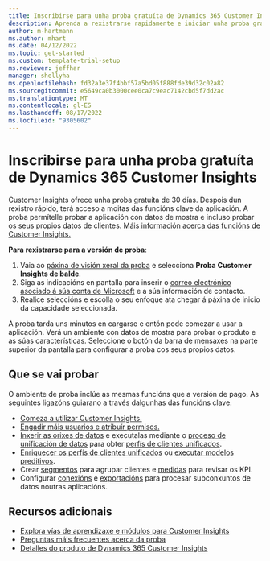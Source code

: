 ```yaml
---
title: Inscribirse para unha proba gratuíta de Dynamics 365 Customer Insights
description: Aprenda a rexistrarse rapidamente e iniciar unha proba gratuíta de Customer Insights. Explore a aplicación e busque recursos de aprendizaxe adicionais.
author: m-hartmann
ms.author: mhart
ms.date: 04/12/2022
ms.topic: get-started
ms.custom: template-trial-setup
ms.reviewer: jeffhar
manager: shellyha
ms.openlocfilehash: fd32a3e37f4bbf57a5bd05f888fde39d32c02a82
ms.sourcegitcommit: e5649ca0b3000cee0ca7c9eac7142cbd5f7dd2ac
ms.translationtype: MT
ms.contentlocale: gl-ES
ms.lasthandoff: 08/17/2022
ms.locfileid: "9305602"
---
```

# <a name="sign-up-for-a-free-dynamics-365-customer-insights-trial"></a>Inscribirse para unha proba gratuíta de Dynamics 365 Customer Insights

Customer Insights ofrece unha proba gratuíta de 30 días. Despois dun rexistro rápido, terá acceso a moitas das funcións clave da aplicación. A proba permítelle probar a aplicación con datos de mostra e incluso probar os seus propios datos de clientes. [Máis información acerca das funcións de Customer Insights.](overview.md)

**Para rexistrarse para a versión de proba**:

1. Vaia ao [páxina de visión xeral da proba](https://dynamics.microsoft.com/ai/customer-insights/) e selecciona **Proba Customer Insights de balde**.
1. Siga as indicacións en pantalla para inserir o [correo electrónico asociado á súa conta de Microsoft](https://support.microsoft.com/windows/what-is-a-microsoft-account-4a7c48e9-ff5a-e9c6-5a5c-1a57d66c3bfa) e a súa información de contacto.
1. Realice seleccións e escolla o seu enfoque ata chegar á páxina de inicio da capacidade seleccionada.

A proba tarda uns minutos en cargarse e entón pode comezar a usar a aplicación. Verá un ambiente con datos de mostra para probar o produto e as súas características. Seleccione o botón da barra de mensaxes na parte superior da pantalla para configurar a proba cos seus propios datos.

## <a name="what-to-try"></a>Que se vai probar

O ambiente de proba inclúe as mesmas funcións que a versión de pago. As seguintes ligazóns guiarano a través dalgunhas das funcións clave.

- [Comeza a utilizar Customer Insights.](get-started.md)
- [Engadir máis usuarios e atribuír permisos.](permissions.md)
- [Inxerir as orixes de datos](data-sources.md) e executalas mediante o [proceso de unificación de datos](data-unification.md) para obter [perfís de clientes unificados](customer-profiles.md).
- [Enriquecer os perfís de clientes unificados](enrichment-hub.md) ou [executar modelos preditivos](predictions-overview.md).
- Crear [segmentos](segments.md) para agrupar clientes e [medidas](measures.md) para revisar os KPI.
- Configurar [conexións](connections.md) e [exportacións](export-destinations.md) para procesar subconxuntos de datos noutras aplicacións.

## <a name="additional-resources"></a>Recursos adicionais

- [Explora vías de aprendizaxe e módulos para Customer Insights](/learn/browse/?products=dynamics-cust-insights)
- [Preguntas máis frecuentes acerca da proba](trial-faq.md)
- [Detalles do produto de Dynamics 365 Customer Insights](https://dynamics.microsoft.com/ai/customer-insights/)
